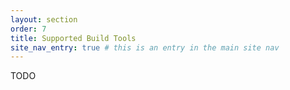```yaml
---
layout: section
order: 7
title: Supported Build Tools
site_nav_entry: true # this is an entry in the main site nav
---
```


TODO
